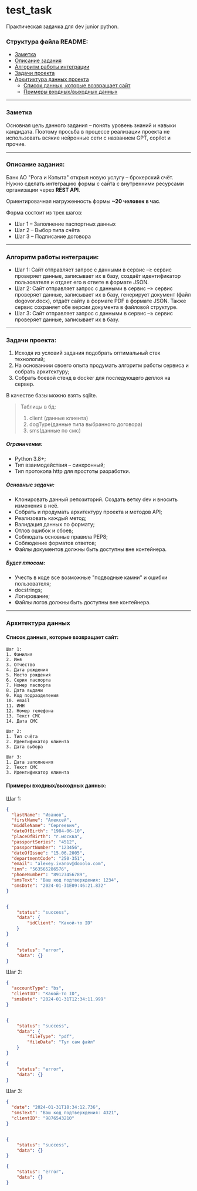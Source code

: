 # test_task

Практическая задачка для dev junior python.

### Структура файла README:
- [Заметка](#zametka)
- [Описание задания](#description_task)
- [Алгоритм работы интеграции](#algo_service)
- [Задачи проекта](#task_project)
- [Архитиктура данных проекта](#arch_data)
  - [Список данных, которые возвращает сайт](#list_data_site)
  - [Примеры входных/выходных данных](#list_data_input_output)

----
<a name="zametka"><h3>Заметка</h3></a>

Основная цель данного задания – понять уровень знаний и навыки кандидата.
Поэтому просьба в процессе реализации проекта не использовать всякие нейронные сети с названием GPT, copilot и прочие.

---

<a name="description_task"><h3>Описание задания:</h3></a>

Банк АО "Рога и Копыта" открыл новую услугу – брокерский счёт.
Нужно сделать интеграцию формы с сайта с внутренними ресурсами организации через **REST API**.

Ориентировачная нагруженность формы **~20 человек в час**.

Форма состоит из трех шагов:
* Шаг 1 – Заполнение паспортных данных
* Шаг 2 – Выбор типа счёта
* Шаг 3 – Подписание договора

---

<a name="algo_service"><h3>Алгоритм работы интеграции:</h3></a>

* Шаг 1: Сайт отправляет запрос с данными в сервис –≥ сервис проверяет данные, записывает их в базу, создаёт идентификатор пользователя и отдает его в ответе в формате JSON.
* Шаг 2: Сайт отправляет запрос с данными в сервис –≥ сервис проверяет данные, записывает их в базу, генерирует документ (файл dogovor.docx), отдаёт сайту в формате PDF в формате JSON. Также сервис сохраняет обе версии документа в файловой структуре.
* Шаг 3: Сайт отправляет запрос с данными в сервис –≥ сервис проверяет данные, записывает их в базу.

---

<a name="task_project"><h3>Задачи проекта:</h3></a>
1. Исходя из условий задания подобрать оптимальный стек технологий;
2. На основаниии своего опыта продумать алгоритм работы сервиса и собрать архитектуру;
3. Собрать боевой стенд в docker для последующего деплоя на сервер.

В качестве базы можно взять sqlite. 
>Таблицы в бд: 
>1. client (данные клиента)
>2. dogType(данные типа выбранного договора)
>3. sms(данные по смс)

##### Ограничения:
* Python 3.8+;
* Тип взаимодействия – синхронный;
* Тип протокола http для простоты разработки.

##### Основные задачи:
* Клонировать данный репозиторий. Создать ветку dev и вносить изменения в неё.
* Собрать и продумать архитектуру проекта и методов API;
* Реализовать каждый метод;
* Валидация данных по формату;
* Отлов ошибок и сбоев;
* Соблюдать основные правила PEP8;
* Соблюдение форматов ответов;
* Файлы документов должны быть доступны вне контейнера.

##### Будет плюсом:
* Учесть в коде все возможные "подводные камни" и ошибки пользователя;
* docstrings;
* Логирование;
* Файлы логов должны быть доступны вне контейнера.

---
<a name="arch_data"><h3>Архитектура данных</h3></a>

<a name="list_data_site"><h4>Список данных, которые возвращает сайт:</h4></a>
```
Шаг 1:
1. Фамилия
2. Имя
3. Отчество 
4. Дата рождения
5. Место рождения
6. Серия паспорта
7. Номер паспорта
8. Дата выдачи
9. Код подразделения
10. email
11. ИНН
12. Номер телефона
13. Текст СМС
14. Дата СМС
```
```
Шаг 2:
1. Тип счёта
2. Идентификатор клиента
3. Дата выбора
```
```
Шаг 3:
1. Дата заполнения
2. Текст СМС
3. Идентификатор клиента
```




<a name="list_data_input_output"><h4>Примеры входных/выходных данных:</h4></a>

Шаг 1:
```json
{
  "lastName": "Иванов",
  "firstName": "Алексей",
  "middleName": "Сергеевич",
  "dateOfBirth": "1984-06-10",
  "placeOfBirth": "г.москва",
  "passportSeries": "4512",
  "passportNumber": "123456",
  "dateOfIssue": "15.06.2005",
  "departmentCode": "250-351",
  "email": "alexey.ivanov@dooolo.com",
  "inn": "563565286576",
  "phoneNumber": "89123456789",
  "smsText": "Ваш код подтверждения: 1234",
  "smsDate": "2024-01-31Е09:46:21.832"
}
```

```json

{
    "status": "success", 
    "data": {
        "idClient": "Какой-то ID"
    }
}
```
```json
{
    "status": "error", 
    "data": {}
}

```
Шаг 2:

```json
{
  "accountType": "bs",
  "clientID": "Какой-то ID",
  "smsDate": "2024-01-31T12:34:11.999"
}

```


```json

{
    "status": "success", 
    "data": {
        "fileType": "pdf",
        "fileData": "Тут сам файл"
    }
}
```
```json
{
    "status": "error", 
    "data": {}
}

```

Шаг 3:

```json
{
  "date": "2024-01-31T18:34:12.736",
  "smsText": "Ваш код подтверждения: 4321",
  "clientID": "9876543210"
}
```


```json

{
    "status": "success", 
    "data": {}
}
```
```json
{
    "status": "error", 
    "data": {}
}

```

